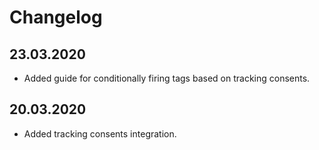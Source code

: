 # Changelog

## 23.03.2020

* Added guide for conditionally firing tags based on tracking consents.

## 20.03.2020

* Added tracking consents integration.

